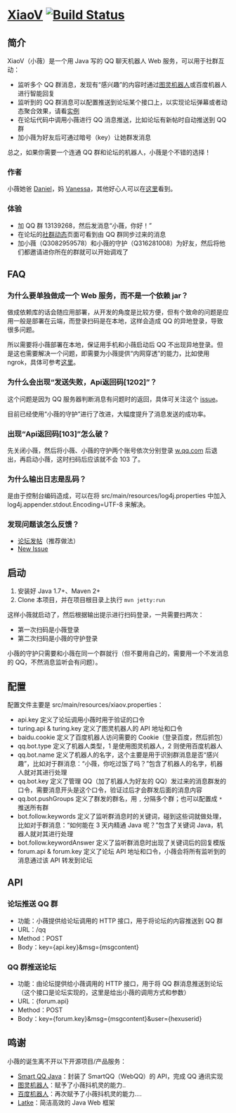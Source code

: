 # [XiaoV](https://github.com/b3log/xiaov) [![Build Status](https://img.shields.io/travis/b3log/xiaov.svg?style=flat)](https://travis-ci.org/b3log/xiaov)

## 简介

XiaoV（小薇）是一个用 Java 写的 QQ 聊天机器人 Web 服务，可以用于社群互动：

* 监听多个 QQ 群消息，发现有“感兴趣”的内容时通过[图灵机器人](http://www.tuling123.com)或百度机器人进行智能回复
* 监听到的 QQ 群消息可以配置推送到论坛某个接口上，以实现论坛弹幕或者动态聚合效果，请看[实例](https://hacpai.com/community)
* 在论坛代码中调用小薇进行 QQ 消息推送，比如论坛有新帖时自动推送到 QQ 群
* 加小薇为好友后可通过暗号（key）让她群发消息

总之，如果你需要一个连通 QQ 群和论坛的机器人，小薇是个不错的选择！

### 作者

小薇她爸 [Daniel](https://github.com/88250)，妈 [Vanessa](https://github.com/Vanessa)，其他好心人可以在[这里](https://github.com/b3log/xiaov/graphs/contributors)看到。

### 体验

* 加 QQ 群 13139268，然后发消息“小薇，你好！”
* 在论坛的[社群动态](https://hacpai.com/community)页面可看到由 QQ 群同步过来的消息
* 加小薇（Q3082959578）和小薇的守护（Q316281008）为好友，然后将他们都邀请进你所在的群就可以开始调戏了

## FAQ

### 为什么要单独做成一个 Web 服务，而不是一个依赖 jar？
 
做成依赖库的话会随应用部署，从开发的角度是比较方便，但有个致命的问题是应用一般是部署在云端，而登录扫码是在本地，这样会造成 QQ 的异地登录，导致很多问题。

所以需要将小薇部署在本地，保证用手机和小薇启动后 QQ 不出现异地登录。但是这也需要解决一个问题，即需要为小薇提供“内网穿透”的能力，比如使用 ngrok，具体可参考[这里](https://hacpai.com/article/1458787368338)。

### 为什么会出现“发送失败，Api返回码[1202]”？

这个问题是因为 QQ 服务器判断消息有问题时的返回，具体可关注这个 [issue](https://github.com/ScienJus/smartqq/issues/11)。

目前已经使用“小薇的守护”进行了改进，大幅度提升了消息发送的成功率。

### 出现“Api返回码[103]”怎么破？

先关闭小薇，然后将小薇、小薇的守护两个账号依次分别登录 [w.qq.com](http://w.qq.com) 后退出，再启动小薇，这时扫码后应该就不会 103 了。

### 为什么输出日志是乱码？

是由于控制台编码造成，可以在将 src/main/resources/log4j.properties 中加入 log4j.appender.stdout.Encoding=UTF-8 来解决。

### 发现问题该怎么反馈？

* [论坛发帖](https://hacpai.com/tag/%E5%B0%8F%E8%96%87)（推荐做法）
* [New Issue](https://github.com/b3log/xiaov/issues/new) 

## 启动

1. 安装好 Java 1.7+、Maven 2+
2. Clone 本项目，并在项目根目录上执行 `mvn jetty:run`

这样小薇就启动了，然后根据输出提示进行扫码登录，一共需要扫两次：

* 第一次扫码是小薇登录
* 第二次扫码是小薇的守护登录

小薇的守护只需要和小薇在同一个群就行（但不要用自己的，需要用一个不发消息的 QQ，不然消息监听会有问题）。

## 配置

配置文件主要是 src/main/resources/xiaov.properties：

* api.key 定义了论坛调用小薇时用于验证的口令
* turing.api & turing.key 定义了图灵机器人的 API 地址和口令
* baidu.cookie 定义了百度机器人访问需要的 Cookie（登录百度，然后抓包）
* qq.bot.type 定义了机器人类型，1 是使用图灵机器人，2 则使用百度机器人
* qq.bot.name 定义了机器人的名字，这个主要是用于识别群消息是否“感兴趣”，比如对于群消息：“小薇，你吃过饭了吗？”包含了机器人的名字，机器人就对其进行处理
* qq.bot.key 定义了管理 QQ（加了机器人为好友的 QQ）发过来的消息群发的口令，需要消息开头是这个口令，验证过后才会群发后面的消息内容
* qq.bot.pushGroups 定义了群发的群名，用 `,` 分隔多个群；也可以配置成 `*` 推送所有群
* bot.follow.keywords 定义了监听群消息时的关键词，碰到这些词就做处理，比如对于群消息：“如何能在 3 天内精通 Java 呢？”包含了关键词 Java，机器人就对其进行处理
* bot.follow.keywordAnswer 定义了监听群消息时出现了关键词后的回复模版
* forum.api & forum.key 定义了论坛 API 地址和口令，小薇会将所有监听到的消息通过该 API 转发到论坛

## API

### 论坛推送 QQ 群

* 功能：小薇提供给论坛调用的 HTTP 接口，用于将论坛的内容推送到 QQ 群
* URL：/qq
* Method：POST
* Body：key={api.key}&msg={msgcontent}

### QQ 群推送论坛

* 功能：由论坛提供给小薇调用的 HTTP 接口，用于将 QQ 群消息推送到论坛（这个接口是论坛实现的，这里是给出小薇的调用方式和参数）
* URL：{forum.api}
* Method：POST
* Body：key={forum.key}&msg={msgcontent}&user={hexuserid}

## 鸣谢

小薇的诞生离不开以下开源项目/产品服务：

* [Smart QQ Java](https://github.com/ScienJus/smartqq)：封装了 SmartQQ（WebQQ）的 API，完成 QQ 通讯实现
* [图灵机器人](http://www.tuling123.com)：赋予了小薇抖机灵的能力..
* [百度机器人](https://baidu.com)：再次赋予了小薇抖机灵的能力....
* [Latke](https://github.com/b3log/latke)：简洁高效的 Java Web 框架 
